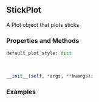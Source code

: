 ## <a id="McUtils.McUtils.Plots.Plots.StickPlot">StickPlot</a>
A Plot object that plots sticks

### Properties and Methods
```python
default_plot_style: dict
```
<a id="McUtils.McUtils.Plots.Plots.StickPlot.__init__" class="docs-object-method">&nbsp;</a>
```python
__init__(self, *args, **kwargs): 
```

### Examples


